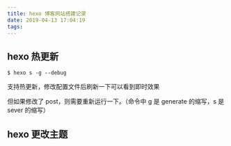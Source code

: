 ```yaml
---
title: hexo 博客网站搭建记录
date: 2019-04-13 17:04:19
tags:
---
```

## hexo 热更新

```shell
$ hexo s -g --debug
```
支持热更新，修改配置文件后刷新一下可以看到即时效果

但如果修改了 post，则需要重新运行一下。（命令中 g 是 generate 的缩写，s 是 sever 的缩写）

## hexo 更改主题
[^1]: 在https://hexo.io/themes/找到喜欢的主题
[^2]: 使用git clone 下喜欢的主题
[^3]: 克隆后，找到_config.yml文件中的theme,将名称改为主题名称即可